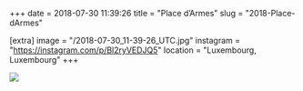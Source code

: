 +++
date = 2018-07-30 11:39:26
title = "Place d’Armes"
slug = "2018-Place-dArmes"

[extra]
image = "/2018-07-30_11-39-26_UTC.jpg"
instagram = "https://instagram.com/p/Bl2ryVEDJQ5"
location = "Luxembourg, Luxembourg"
+++

<img src="/2018-07-30_11-39-26_UTC.jpg" />
